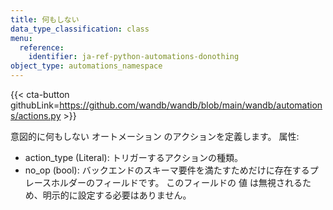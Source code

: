 ```yaml
---
title: 何もしない
data_type_classification: class
menu:
  reference:
    identifier: ja-ref-python-automations-donothing
object_type: automations_namespace
---
```


{{< cta-button githubLink=https://github.com/wandb/wandb/blob/main/wandb/automations/actions.py >}}



意図的に何もしない オートメーション のアクションを定義します。
属性:
- action_type (Literal): トリガーするアクションの種類。
- no_op (bool): バックエンドのスキーマ要件を満たすためだけに存在するプレースホルダーのフィールドです。
    このフィールドの 値 は無視されるため、明示的に設定する必要はありません。